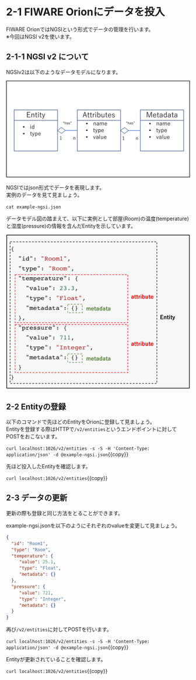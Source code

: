 # 2-1 FIWARE Orionにデータを投入


FIWARE OrionではNGSIという形式でデータの管理を行います。  
※今回はNGSI v2を使います。

## 2-1-1 NGSI v2 について

NGSIv2は以下のようなデータモデルになります。

![NGSIv2](https://github.com/c-3lab/katacoda-scenarios/raw/main/assets/part2/2-0.png)

NGSIではjson形式でデータを表現します。  
実例のデータを見て見ましょう。

`cat example-ngsi.json`


データモデル図の踏まえて、以下に実例として部屋(Room)の温度(temperature)と湿度(pressure)の情報を含んだEntityを示しています。

![NGSIv2](https://github.com/c-3lab/katacoda-scenarios/raw/main/assets/part2/2-1.png)


## 2-2 Entityの登録

以下のコマンドで先ほどのEntityをOrionに登録して見ましょう。  
Entityを登録する際はHTTPで`/v2/entities`というエンドポイントに対してPOSTをおこないます。

`curl localhost:1026/v2/entities -s -S -H 'Content-Type: application/json' -d @example-ngsi.json`{{copy}}

先ほど投入したEntityを確認します。

`curl localhost:1026/v2/entities`{{copy}}


## 2-3 データの更新

更新の際も登録と同じ方法をとることができます。

example-ngsi.jsonを以下のようにそれぞれのvalueを変更して見ましょう。

```json
{
  "id": "Room1",
  "type": "Room",
  "temperature": {
     "value": 25.1,
     "type": "Float",
     "metadata": {}
  },
  "pressure": {
     "value": 721,
     "type": "Integer",
     "metadata": {}
  }
}

```

再び`/v2/entities`に対してPOSTを行います。

`curl localhost:1026/v2/entities -s -S -H 'Content-Type: application/json' -d @example-ngsi.json`{{copy}}

Entityが更新されていることを確認します。

`curl localhost:1026/v2/entities`{{copy}}
